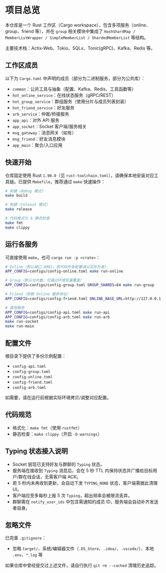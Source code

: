 # 项目总览

本仓库是一个 Rust 工作区（Cargo workspace），包含多项服务（online、group、friend 等），并在 `group` 相关模块中集成了 `HashShardMap / MemberListWrapper / SimpleMemberList / ShardedMemberList` 等结构。

主要技术栈：Actix-Web、Tokio、SQLx、Tonic(gRPC)、Kafka、Redis 等。

## 工作区成员

以下为 `Cargo.toml` 中声明的成员（部分为二进制服务，部分为公共库）：

- `common`：公共工具与抽象（配置、Kafka、Redis、工具函数等）
- `hot_online_service`：在线状态服务（gRPC/REST）
- `hot_group_service`：群组服务（使用分片与成员列表封装）
- `hot_friend_service`：好友服务
- `arb_service`：仲裁/桥接服务
- `app_api`：对外 API 服务
- `app_socket`：Socket 客户端/服务相关
- `msg_gateway`：消息网关（如有）
- `msg_friend`：好友消息模块
- `app_main`：聚合/入口应用

## 快速开始

仓库固定使用 Rust `1.90.0`（见 `rust-toolchain.toml`），请确保本地安装对应工具链。已提供 `Makefile`，推荐通过 `make` 快速操作：

```bash
# 构建（debug 模式）
make build

# 构建（release 模式）
make release

# 代码格式化 & 静态检查
make fmt
make clippy
```

## 运行各服务

可直接使用 `make`，也可 `cargo run -p <crate>`：

```bash
# Online（默认端口 8081，若代码中有配置请以实际为准）
APP_CONFIG=configs/config-online.toml make run-online

# Group（默认分片数，可通过环境变量覆盖）
APP_CONFIG=configs/config-group.toml GROUP_SHARDS=64 make run-group

# Friend（依赖 Online 服务地址）
APP_CONFIG=configs/config-friend.toml ONLINE_BASE_URL=http://127.0.0.1:8081 make run-friend

# 其他服务
APP_CONFIG=configs/config-api.toml make run-api
APP_CONFIG=configs/config-arb.toml make run-arb
make run-socket
make run-main
```

## 配置文件

根目录下提供了多份示例配置：

- `config-api.toml`
- `config-group.toml`
- `config-online.toml`
- `config-friend.toml`
- `config-arb.toml`

如需要，请在运行前根据实际环境拷贝/调整对应配置。

## 代码规范

- 格式化：`make fmt`（使用 `rustfmt`）
- 静态检查：`make clippy`（开启 `-D warnings`）

## Typing 状态接入说明

- Socket 层现已支持好友与群聊的 `Typing` 状态。
- 服务端在接收到 `Typing` 消息后，会在 5 秒 TTL 内保持状态并广播给目标用户/群在线会话，无需客户端 ACK。
- 若 5 秒内未再收到更新，会自动下发 `TYPING_NONE` 状态，客户端需据此清理 UI。
- 客户端应至多每秒上报 5 次 `Typing`，超出频率会被限流丢弃。
- 群聊需在 `notify_user_ids` 中包含需通知的成员 ID，服务端会自动补齐发送者自身。

## 忽略文件

已完善 `.gitignore`：

- 忽略 `target/`、系统/编辑器文件（`.DS_Store`、`.idea/`、`.vscode/`）、本地 `.env`、`*.log` 等

如果仓库中曾经提交过上述文件，请自行执行 `git rm --cached` 清理历史追踪。
